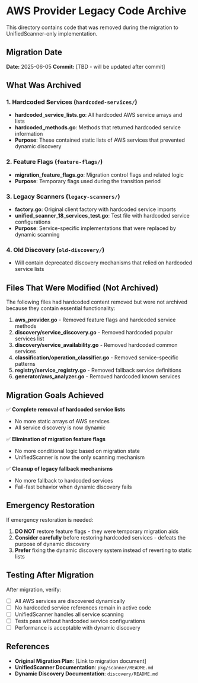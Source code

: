 # AWS Provider Legacy Code Archive

This directory contains code that was removed during the migration to UnifiedScanner-only implementation.

## Migration Date
**Date:** 2025-06-05
**Commit:** [TBD - will be updated after commit]

## What Was Archived

### 1. Hardcoded Services (`hardcoded-services/`)
- **hardcoded_service_lists.go**: All hardcoded AWS service arrays and lists
- **hardcoded_methods.go**: Methods that returned hardcoded service information
- **Purpose**: These contained static lists of AWS services that prevented dynamic discovery

### 2. Feature Flags (`feature-flags/`)
- **migration_feature_flags.go**: Migration control flags and related logic
- **Purpose**: Temporary flags used during the transition period

### 3. Legacy Scanners (`legacy-scanners/`)
- **factory.go**: Original client factory with hardcoded service imports
- **unified_scanner_18_services_test.go**: Test file with hardcoded service configurations
- **Purpose**: Service-specific implementations that were replaced by dynamic scanning

### 4. Old Discovery (`old-discovery/`)
- Will contain deprecated discovery mechanisms that relied on hardcoded service lists

## Files That Were Modified (Not Archived)

The following files had hardcoded content removed but were not archived because they contain essential functionality:

1. **aws_provider.go** - Removed feature flags and hardcoded service methods
2. **discovery/service_discovery.go** - Removed hardcoded popular services list
3. **discovery/service_availability.go** - Removed hardcoded common services
4. **classification/operation_classifier.go** - Removed service-specific patterns
5. **registry/service_registry.go** - Removed fallback service definitions
6. **generator/aws_analyzer.go** - Removed hardcoded known services

## Migration Goals Achieved

✅ **Complete removal of hardcoded service lists**
- No more static arrays of AWS services
- All service discovery is now dynamic

✅ **Elimination of migration feature flags**
- No more conditional logic based on migration state
- UnifiedScanner is now the only scanning mechanism

✅ **Cleanup of legacy fallback mechanisms**
- No more fallback to hardcoded services
- Fail-fast behavior when dynamic discovery fails

## Emergency Restoration

If emergency restoration is needed:

1. **DO NOT** restore feature flags - they were temporary migration aids
2. **Consider carefully** before restoring hardcoded services - defeats the purpose of dynamic discovery
3. **Prefer** fixing the dynamic discovery system instead of reverting to static lists

## Testing After Migration

After migration, verify:
- [ ] All AWS services are discovered dynamically
- [ ] No hardcoded service references remain in active code
- [ ] UnifiedScanner handles all service scanning
- [ ] Tests pass without hardcoded service configurations
- [ ] Performance is acceptable with dynamic discovery

## References

- **Original Migration Plan**: [Link to migration document]
- **UnifiedScanner Documentation**: `pkg/scanner/README.md`
- **Dynamic Discovery Documentation**: `discovery/README.md`